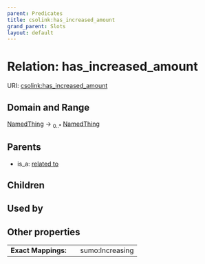 ```yaml
---
parent: Predicates
title: csolink:has_increased_amount
grand_parent: Slots
layout: default
---
```


# Relation: has_increased_amount




URI: [csolink:has_increased_amount](https://w3id.org/csolink/vocab/has_increased_amount)

## Domain and Range

[NamedThing](NamedThing.md) ->  <sub>0..*</sub> [NamedThing](NamedThing.md)

## Parents

 *  is_a: [related to](related_to.md)

## Children


## Used by


## Other properties

|  |  |  |
| --- | --- | --- |
| **Exact Mappings:** | | sumo:Increasing |

